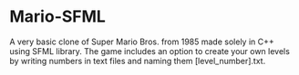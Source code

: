 # Mario-SFML
A very basic clone of Super Mario Bros. from 1985 made solely in C++ using SFML library. 
The game includes an option to create your own levels by writing numbers in text files and naming them [level_number].txt.
